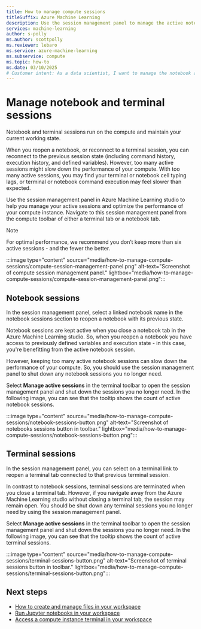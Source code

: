 ```yaml
---
title: How to manage compute sessions
titleSuffix: Azure Machine Learning
description: Use the session management panel to manage the active notebook and terminal sessions running on a compute instance.
services: machine-learning
author: s-polly
ms.author: scottpolly
ms.reviewer: lebaro
ms.service: azure-machine-learning
ms.subservice: compute
ms.topic: how-to
ms.date: 03/10/2025
# Customer intent: As a data scientist, I want to manage the notebook and terminal sessions on my compute instance for optimal performance.
---
```


# Manage notebook and terminal sessions

Notebook and terminal sessions run on the compute and maintain your current working state.

When you reopen a notebook, or reconnect to a terminal session, you can reconnect to the previous session state (including command history, execution history, and defined variables). However, too many active sessions might slow down the performance of your compute. With too many active sessions, you may find your terminal or notebook cell typing lags, or terminal or notebook command execution may feel slower than expected.

Use the session management panel in Azure Machine Learning studio to help you manage your active sessions and optimize the performance of your compute instance. Navigate to this session management panel from the compute toolbar of either a terminal tab or a notebook tab.

> [!NOTE]
> For optimal performance, we recommend you don’t keep more than six active sessions - and the fewer the better.

:::image type="content" source="media/how-to-manage-compute-sessions/compute-session-management-panel.png" alt-text="Screenshot of compute session management panel." lightbox="media/how-to-manage-compute-sessions/compute-session-management-panel.png":::

## Notebook sessions

In the session management panel, select a linked notebook name in the notebook sessions section to reopen a notebook with its previous state.

Notebook sessions are kept active when you close a notebook tab in the Azure Machine Learning studio. So, when you reopen a notebook you have access to previously defined variables and execution state - in this case, you're benefitting from the active notebook session.

However, keeping too many active notebook sessions can slow down the performance of your compute. So, you should use the session management panel to shut down any notebook sessions you no longer need.

Select **Manage active sessions** in the terminal toolbar to open the session management panel and shut down the sessions you no longer need. In the following image, you can see that the tooltip shows the count of active notebook sessions.

:::image type="content" source="media/how-to-manage-compute-sessions/notebook-sessions-button.png" alt-text="Screenshot of notebooks sessions button in toolbar." lightbox="media/how-to-manage-compute-sessions/notebook-sessions-button.png":::

## Terminal sessions

In the session management panel, you can select on a terminal link to reopen a terminal tab connected to that previous terminal session.

In contrast to notebook sessions, terminal sessions are terminated when you close a terminal tab. However, if you navigate away from the Azure Machine Learning studio without closing a terminal tab, the session may remain open. You should be shut down any terminal sessions you no longer need by using the session management panel.

Select **Manage active sessions** in the terminal toolbar to open the session management panel and shut down the sessions you no longer need. In the following image, you can see that the tooltip shows the count of active terminal sessions.

:::image type="content" source="media/how-to-manage-compute-sessions/terminal-sessions-button.png" alt-text="Screenshot of terminal sessions button in toolbar." lightbox="media/how-to-manage-compute-sessions/terminal-sessions-button.png":::

## Next steps

* [How to create and manage files in your workspace](how-to-manage-files.md)
* [Run Jupyter notebooks in your workspace](how-to-run-jupyter-notebooks.md)
* [Access a compute instance terminal in your workspace](how-to-access-terminal.md)
